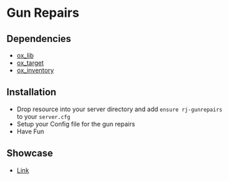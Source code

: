 # Gun Repairs

## Dependencies

- [ox_lib](https://github.com/overextended/ox_lib)
- [ox_target](https://github.com/overextended/ox_target)
- [ox_inventory](https://github.com/overextended/ox_inventory)

## Installation

- Drop resource into your server directory and add `ensure rj-gunrepairs` to your `server.cfg`
- Setup your Config file for the gun repairs
- Have Fun

## Showcase
- [Link](https://youtu.be/LVRqSc1lXFM)
